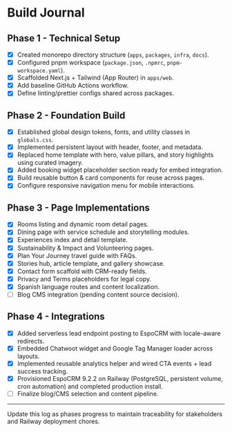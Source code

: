 # Build Journal

## Phase 1 - Technical Setup
- [x] Created monorepo directory structure (`apps`, `packages`, `infra`, `docs`).
- [x] Configured pnpm workspace (`package.json`, `.npmrc`, `pnpm-workspace.yaml`).
- [x] Scaffolded Next.js + Tailwind (App Router) in `apps/web`.
- [x] Add baseline GitHub Actions workflow.
- [x] Define linting/prettier configs shared across packages.

## Phase 2 - Foundation Build
- [x] Established global design tokens, fonts, and utility classes in `globals.css`.
- [x] Implemented persistent layout with header, footer, and metadata.
- [x] Replaced home template with hero, value pillars, and story highlights using curated imagery.
- [x] Added booking widget placeholder section ready for embed integration.
- [x] Build reusable button & card components for reuse across pages.
- [x] Configure responsive navigation menu for mobile interactions.

## Phase 3 - Page Implementations
- [x] Rooms listing and dynamic room detail pages.
- [x] Dining page with service schedule and storytelling modules.
- [x] Experiences index and detail template.
- [x] Sustainability & Impact and Volunteering pages.
- [x] Plan Your Journey travel guide with FAQs.
- [x] Stories hub, article template, and gallery showcase.
- [x] Contact form scaffold with CRM-ready fields.
- [x] Privacy and Terms placeholders for legal copy.
- [x] Spanish language routes and content localization.
- [ ] Blog CMS integration (pending content source decision).

## Phase 4 - Integrations
- [x] Added serverless lead endpoint posting to EspoCRM with locale-aware redirects.
- [x] Embedded Chatwoot widget and Google Tag Manager loader across layouts.
- [x] Implemented reusable analytics helper and wired CTA events + lead success tracking.
- [x] Provisioned EspoCRM 9.2.2 on Railway (PostgreSQL, persistent volume, cron automation) and completed production install.
- [ ] Finalize blog/CMS selection and content pipeline.

---
Update this log as phases progress to maintain traceability for stakeholders and Railway deployment chores.
